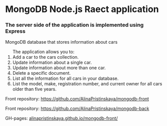 <h1>MongoDB Node.js Raect application </h1>
<h3>The server side of the application is implemented using Express</h3>
MongoDB database that stores information about cars
<ol>The application allows you to:
<li> Add a car to the cars collection.</li>
<li> Update information about a single car.</li>
<li>Update information about more than one car.</li>
<li> Delete a specific document.</li>
<li> List all the information for all cars in your database.</li>
<li> List the model, make, registration number, and current owner for all cars older than five years.</li></ol>


Front repository:
https://github.com/AlinaPristinskaya/mongodb-front

Front repository:
https://github.com/AlinaPristinskaya/mongodb-back

GH-pages: [alinapristinskaya.github.io/mongodb-front/](https://alinapristinskaya.github.io/mongodb-front/)